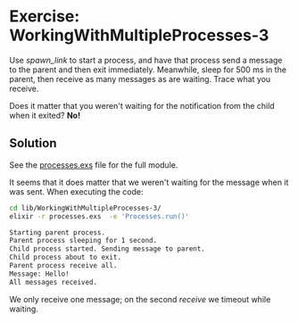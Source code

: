 # Exercise: WorkingWithMultipleProcesses-3

Use _spawn_link_ to start a process, and have that process send a message to the parent and then exit immediately. Meanwhile, sleep for 500 ms in the parent, then receive as many messages as are waiting. Trace what you receive.

Does it matter that you weren't waiting for the notification from the child when it exited? **No!**

## Solution

See the [processes.exs](./processes.exs) file for the full module.

It seems that it does matter that we weren't waiting for the message when it was sent. When executing the code:

```bash
cd lib/WorkingWithMultipleProcesses-3/
elixir -r processes.exs  -e 'Processes.run()'
```

```txt
Starting parent process.
Parent process sleeping for 1 second.
Child process started. Sending message to parent.
Child process about to exit.
Parent process receive all.
Message: Hello!
All messages received.
```

We only receive one message; on the second _receive_ we timeout while waiting.
